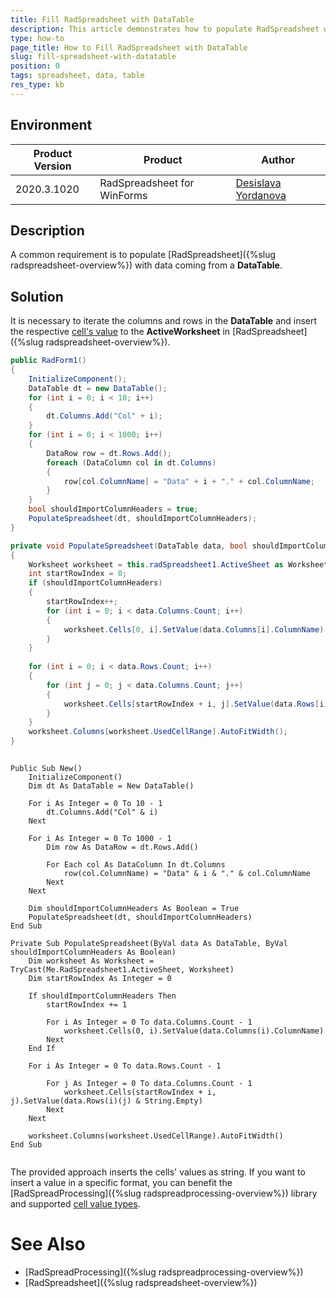 ```yaml
---
title: Fill RadSpreadsheet with DataTable  
description: This article demonstrates how to populate RadSpreadsheet with data records coming form a DataTable
type: how-to
page_title: How to Fill RadSpreadsheet with DataTable    
slug: fill-spreadsheet-with-datatable
position: 0
tags: spreadsheet, data, table
res_type: kb
---
```


## Environment
 
|Product Version|Product|Author|
|----|----|----|
|2020.3.1020|RadSpreadsheet for WinForms|[Desislava Yordanova](https://www.telerik.com/blogs/author/desislava-yordanova)|
 
## Description
 
A common requirement is to populate [RadSpreadsheet]({%slug radspreadsheet-overview%}) with data coming from a **DataTable**. 

## Solution 

It is necessary to iterate the columns and rows in the **DataTable** and insert the respective [cell's value](https://docs.telerik.com/devtools/document-processing/libraries/radspreadprocessing/working-with-cells/cell-value-types) to the **ActiveWorksheet** in [RadSpreadsheet]({%slug radspreadsheet-overview%}).
 

````C#
public RadForm1()
{
    InitializeComponent();
    DataTable dt = new DataTable();
    for (int i = 0; i < 10; i++)
    {
        dt.Columns.Add("Col" + i);
    }
    for (int i = 0; i < 1000; i++)
    {
        DataRow row = dt.Rows.Add();
        foreach (DataColumn col in dt.Columns)
        {
            row[col.ColumnName] = "Data" + i + "." + col.ColumnName;
        }
    }
    bool shouldImportColumnHeaders = true;
    PopulateSpreadsheet(dt, shouldImportColumnHeaders);
}

private void PopulateSpreadsheet(DataTable data, bool shouldImportColumnHeaders)
{
    Worksheet worksheet = this.radSpreadsheet1.ActiveSheet as Worksheet;
    int startRowIndex = 0;
    if (shouldImportColumnHeaders)
    {
        startRowIndex++;
        for (int i = 0; i < data.Columns.Count; i++)
        { 
            worksheet.Cells[0, i].SetValue(data.Columns[i].ColumnName);
        }
    }
    
    for (int i = 0; i < data.Rows.Count; i++)
    {
        for (int j = 0; j < data.Columns.Count; j++)
        { 
            worksheet.Cells[startRowIndex + i, j].SetValue(data.Rows[i][j] + string.Empty);
        }
    }
    worksheet.Columns[worksheet.UsedCellRange].AutoFitWidth();
}
 

````
````VB.NET
Public Sub New()
    InitializeComponent()
    Dim dt As DataTable = New DataTable()

    For i As Integer = 0 To 10 - 1
        dt.Columns.Add("Col" & i)
    Next

    For i As Integer = 0 To 1000 - 1
        Dim row As DataRow = dt.Rows.Add()

        For Each col As DataColumn In dt.Columns
            row(col.ColumnName) = "Data" & i & "." & col.ColumnName
        Next
    Next

    Dim shouldImportColumnHeaders As Boolean = True
    PopulateSpreadsheet(dt, shouldImportColumnHeaders)
End Sub

Private Sub PopulateSpreadsheet(ByVal data As DataTable, ByVal shouldImportColumnHeaders As Boolean)
    Dim worksheet As Worksheet = TryCast(Me.RadSpreadsheet1.ActiveSheet, Worksheet)
    Dim startRowIndex As Integer = 0

    If shouldImportColumnHeaders Then
        startRowIndex += 1

        For i As Integer = 0 To data.Columns.Count - 1
            worksheet.Cells(0, i).SetValue(data.Columns(i).ColumnName)
        Next
    End If

    For i As Integer = 0 To data.Rows.Count - 1

        For j As Integer = 0 To data.Columns.Count - 1
            worksheet.Cells(startRowIndex + i, j).SetValue(data.Rows(i)(j) & String.Empty)
        Next
    Next

    worksheet.Columns(worksheet.UsedCellRange).AutoFitWidth()
End Sub
 

```` 

The provided approach inserts the cells' values as string. If you want to insert a value in a specific format, you can benefit the [RadSpreadProcessing]({%slug radspreadprocessing-overview%}) library and supported [cell value types](https://docs.telerik.com/devtools/document-processing/libraries/radspreadprocessing/working-with-cells/cell-value-types).

# See Also

* [RadSpreadProcessing]({%slug radspreadprocessing-overview%})
* [RadSpreadsheet]({%slug radspreadsheet-overview%})

